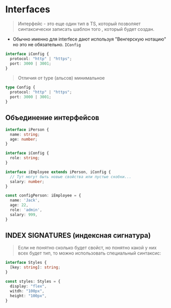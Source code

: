 # Interfaces

> Интерфейс - это еще один тип в TS, который позволяет синтаксически записать шаблон того , который будет создан.

- Обычно именно для interfece дают используя "Венгерскую нотацию" но это не обязательно. `IConfig` 

```typescript
interface iConfig {
  protocol: "http" | "https";
  port: 3000 | 3001;
}
```

> Отличия от type (альсов) минимальное 

```typescript
type Config {
  protocol: "http" | "https";
  port: 3000 | 3001;
}

```

## Объединение интерфейсов

```typescript
interface iPerson {
  name: string;
  age: number;
}

interface iConfig {
  role: string;
}

interface iEmployee extends iPerson, iConfig {
  // Тут могут быть новые свойства или пустые скобки...
  salary: number;
}

const configPerson: iEmployee = {
  name: 'Jack',
  age: 22,
  role: 'admin',
  salary: 999,
}

```


## INDEX SIGNATURES (индексная сигнатура)

> Если не понятно сколько будет свойст, но понятно какой у них всех будет тип, то можно использовать специальный синтаксис:

```typescript
interface Styles {
  [key: string]: string;
}

const styles: Styles = {
  display: "flex",
  witdh: "100px",
  height: "100px",
}

```